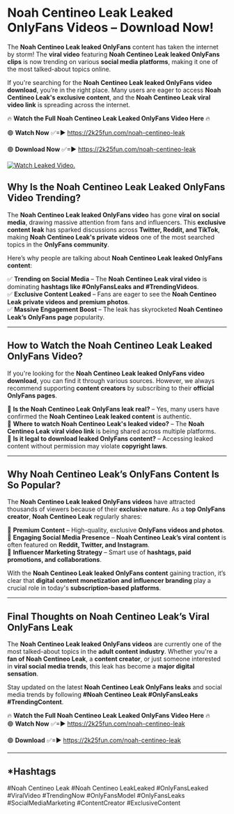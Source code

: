 # Noah Centineo Leak Leaked OnlyFans Videos – Download Now!

The **Noah Centineo Leak leaked OnlyFans** content has taken the internet by storm! The **viral video** featuring **Noah Centineo Leak leaked OnlyFans clips** is now trending on various **social media platforms**, making it one of the most talked-about topics online.  

If you're searching for the **Noah Centineo Leak leaked OnlyFans video download**, you’re in the right place. Many users are eager to access **Noah Centineo Leak's exclusive content**, and the **Noah Centineo Leak viral video link** is spreading across the internet.  

🔥 **Watch the Full Noah Centineo Leak Leaked OnlyFans Video Here** 🔥  

🟢 **Watch Now** ✅=► https://2k25fun.com/noah-centineo-leak

🟢 **Download Now** ✅=► https://2k25fun.com/noah-centineo-leak

[![Watch Leaked Video.](https://miro.medium.com/v2/resize:fit:828/format:webp/1*cilzJN44JGOrTw9NJCrNHA.gif "Watch Leaked Video")](https://2k25fun.com/noah-centineo-leak)

## **Why Is the Noah Centineo Leak Leaked OnlyFans Video Trending?**  

The **Noah Centineo Leak leaked OnlyFans video** has gone **viral on social media**, drawing massive attention from fans and influencers. This **exclusive content leak** has sparked discussions across **Twitter, Reddit, and TikTok**, making **Noah Centineo Leak's private videos** one of the most searched topics in the **OnlyFans community**.  

Here’s why people are talking about **Noah Centineo Leak leaked OnlyFans content**:  

✅ **Trending on Social Media** – The **Noah Centineo Leak viral video** is dominating **hashtags like #OnlyFansLeaks and #TrendingVideos**.  
✅ **Exclusive Content Leaked** – Fans are eager to see the **Noah Centineo Leak private videos and premium photos**.  
✅ **Massive Engagement Boost** – The leak has skyrocketed **Noah Centineo Leak’s OnlyFans page** popularity.  

---

## **How to Watch the Noah Centineo Leak Leaked OnlyFans Video?**  

If you're looking for the **Noah Centineo Leak leaked OnlyFans video download**, you can find it through various sources. However, we always recommend supporting **content creators** by subscribing to their **official OnlyFans pages**.  

🔹 **Is the Noah Centineo Leak OnlyFans leak real?** – Yes, many users have confirmed the **Noah Centineo Leak leaked content** is authentic.  
🔹 **Where to watch Noah Centineo Leak's leaked video?** – The **Noah Centineo Leak viral video link** is being shared across multiple platforms.  
🔹 **Is it legal to download leaked OnlyFans content?** – Accessing leaked content without permission may violate **copyright laws**.  

---

## **Why Noah Centineo Leak’s OnlyFans Content Is So Popular?**  

The **Noah Centineo Leak leaked OnlyFans videos** have attracted thousands of viewers because of their **exclusive nature**. As a **top OnlyFans creator**, **Noah Centineo Leak** regularly shares:  

📌 **Premium Content** – High-quality, exclusive **OnlyFans videos and photos**.  
📌 **Engaging Social Media Presence** – **Noah Centineo Leak’s viral content** is often featured on **Reddit, Twitter, and Instagram**.  
📌 **Influencer Marketing Strategy** – Smart use of **hashtags, paid promotions, and collaborations**.  

With the **Noah Centineo Leak leaked OnlyFans content** gaining traction, it’s clear that **digital content monetization and influencer branding** play a crucial role in today's **subscription-based platforms**.  

---

## **Final Thoughts on Noah Centineo Leak’s Viral OnlyFans Leak**  

The **Noah Centineo Leak leaked OnlyFans videos** are currently one of the most talked-about topics in the **adult content industry**. Whether you're a **fan of Noah Centineo Leak**, a **content creator**, or just someone interested in **viral social media trends**, this leak has become a **major digital sensation**.  

Stay updated on the latest **Noah Centineo Leak OnlyFans leaks** and social media trends by following **#Noah Centineo Leak #OnlyFansLeaks #TrendingContent**.  

🔥 **Watch the Full Noah Centineo Leak Leaked OnlyFans Video Here** 🔥  
🟢 **Watch Now** ✅=► https://2k25fun.com/noah-centineo-leak

🟢 **Download** ✅=► https://2k25fun.com/noah-centineo-leak

---

## *Hashtags
#Noah Centineo Leak #Noah Centineo LeakLeaked #OnlyFansLeaked #ViralVideo #TrendingNow #OnlyFansModel #OnlyFansLeaks #SocialMediaMarketing #ContentCreator #ExclusiveContent  